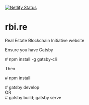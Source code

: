 [![Netlify Status](https://api.netlify.com/api/v1/badges/9c4a67ca-d1e8-493e-9a14-ad26844f94ec/deploy-status)](https://app.netlify.com/sites/objective-blackwell-06fd6b/deploys)



# rbi.re

Real Estate Blockchain Initiative website

Ensure you have Gatsby

\# npm install -g gatsby-cli

Then

\# npm install

\# gatsby develop  
      OR  
\# gatsby build; gatsby serve
